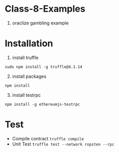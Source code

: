 # Class-8-Examples

1. oraclize gambling example

# Installation
1. install truffle

`sudo npm install -g truffle@4.1.14`

2. install packages

`npm install`

3.  install testrpc

`npm install -g ethereumjs-testrpc`

# Test
- Compile contract
`truffle compile`
- Unit Test
`truffle test --network ropsten --rpc`
